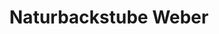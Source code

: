 ---
title: "Naturbackstube Weber"
url: /gaggenau/naturbackstube-weber-gaggenauer-strasse/
shop: Bäckerei
---